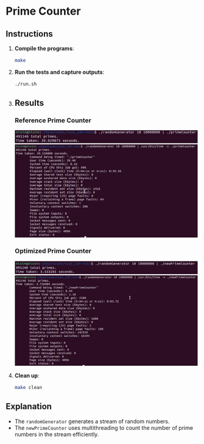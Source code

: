 # Prime Counter 

## Instructions

1. **Compile the programs**:
    ```sh
    make
    ```

2. **Run the tests and capture outputs**:
    ```sh
    ./run.sh
    ```

3. ## Results

    ### Reference Prime Counter
    
    ![Reference Output](screenshots/reference_output.png)
    ![Reference Memory](screenshots/reference_memory.png)
    
    ### Optimized Prime Counter
    
    ![Optimized Output](screenshots/optimized_output.png)
    ![Optimized Memory](screenshots/optimized_memory.png)

5. **Clean up**:
    ```sh
    make clean
    ```

## Explanation

- The `randomGenerator` generates a stream of random numbers.
- The `newPrimeCounter` uses multithreading to count the number of prime numbers in the stream efficiently.
